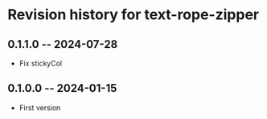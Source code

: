 # Revision history for text-rope-zipper

## 0.1.1.0  -- 2024-07-28

* Fix stickyCol

## 0.1.0.0  -- 2024-01-15

* First version

